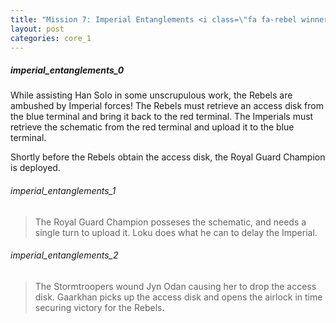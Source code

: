```yaml
---
title: "Mission 7: Imperial Entanglements <i class=\"fa fa-rebel winner-rebel\" aria-hidden=\"true\"></i>"
layout: post
categories: core_1
---
```


##### imperial_entanglements_0

While assisting Han Solo in some unscrupulous work, the Rebels are ambushed by Imperial forces! The Rebels must retrieve an access disk from the blue terminal and bring it back to the red terminal. The Imperials must retrieve the schematic from the red terminal and upload it to the blue terminal.   

Shortly before the Rebels obtain the access disk, the Royal Guard Champion is deployed. 

###### imperial_entanglements_1

> The Royal Guard Champion posseses the schematic, and needs a single turn to upload it. Loku does what he can to delay the Imperial.

<div></div>

###### imperial_entanglements_2

> The Stormtroopers wound Jyn Odan causing her to drop the access disk. Gaarkhan picks up the access disk and opens the airlock in time securing victory for the Rebels.